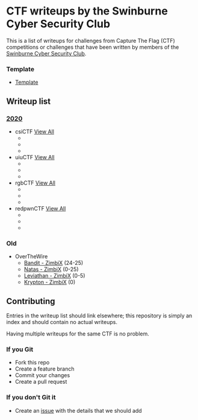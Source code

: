 # CTF writeups by the Swinburne Cyber Security Club

This is a list of writeups for challenges from Capture The Flag (CTF) competitions or challenges that have been written by members of the [Swinburne Cyber Security Club](http://scsc.io).

### **Template** 
- [Template]()

## Writeup list
### **[2020](https://github.com/swin-scsc/writeups/tree/master/2020)**
- csiCTF [View All](https://github.com/swin-scsc/writeups/tree/master/2020/csiCTF)
	+ []()
	+ []()
	+ []()
- uiuCTF [View All](https://github.com/swin-scsc/writeups/tree/master/2020/uiuCTF)
	+ []()
	+ []()
	+ []()
- rgbCTF [View All](https://github.com/swin-scsc/writeups/tree/master/2020/rgbCTF)
	+ []()
	+ []()
	+ []()
- redpwnCTF [View All](http://github.com/swin-scsc/writeups/tree/master/2020/redpwnCTF)
	+ []()
	+ []()
	+ []()
### **Old** 
- OverTheWire
	+ [Bandit - ZimbiX](https://github.com/ZimbiX/infosec-ctf-writeups/blob/master/OverTheWire%20-%20Bandit.md) (24-25)
	+ [Natas - ZimbiX](https://github.com/ZimbiX/infosec-ctf-writeups/tree/master/OverTheWire%20-%20Natas) (0-25)
	+ [Leviathan - ZimbiX](https://github.com/ZimbiX/infosec-ctf-writeups/blob/master/OverTheWire%20-%20Leviathan.md) (0-5)
	+ [Krypton - ZimbiX](https://github.com/ZimbiX/infosec-ctf-writeups/blob/master/OverTheWire%20-%20Krypton.md) (0)

## Contributing

Entries in the writeup list should link elsewhere; this repository is simply an index and should contain no actual writeups.

Having multiple writeups for the same CTF is no problem.

### If you Git

- Fork this repo
- Create a feature branch
- Commit your changes
- Create a pull request

### If you don't Git it

- Create an [issue](https://github.com/ZimbiX/infosec-ctf-writeups/issues) with the details that we should add
